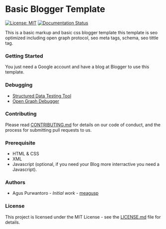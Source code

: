 # Basic Blogger Template

[![License: MIT](https://img.shields.io/badge/License-MIT-yellow.svg)](https://opensource.org/licenses/MIT) [![Documentation Status](https://readthedocs.org/projects/basic-blogger-template/badge/?version=latest)](http://basic-blogger-template.readthedocs.io/en/latest/?badge=latest)


This is a basic markup and basic css blogger template this template is seo optimized including open graph protocol, seo meta tags, schema, seo tittle tag.

### Getting Started

You just need a Google account and have a blog at Blogger to use this template.

### Debugging

* [Structured Data Testing Tool](https://search.google.com/structured-data/testing-tool?hl=id)
* [Open Graph Debugger](https://developers.facebook.com/tools/debug/)

### Contributing

Please read [CONTRIBUTING.md](CONTRIBUTING.md) for details on our code of conduct, and the process for submitting pull requests to us.

### Prerequisite

* HTML & CSS
* XML
* Javascript (optional, if you need your Blog more interractive you need a Javascript).

### Authors

* Agus Purwantoro - *Initial work* - [meagusp](https://github.com/meagusp)

### License

This project is licensed under the MIT License - see the [LICENSE.md](LICENSE.md) file for details.

